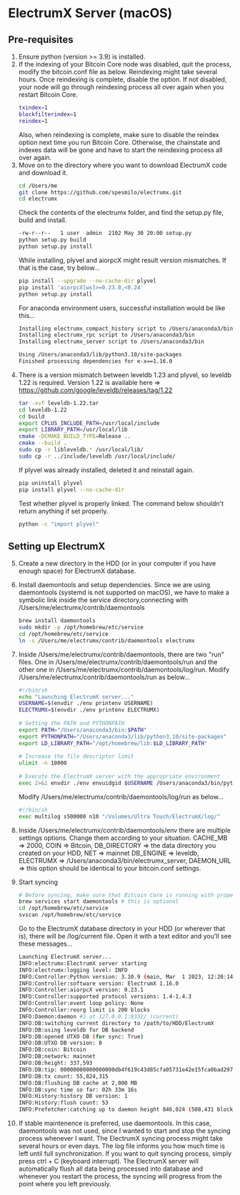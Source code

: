 # ElectrumX Server (macOS)

## Pre-requisites
1. Ensure python (version >= 3.9) is installed.
2. If the indexing of your Bitcoin Core node was disabled, quit the process, modify the bitcoin.conf file as below. Reindexing might take several hours. Once reindexing is
   complete, disable the option. If not disabled, your node will go through reindexing process all over again when you restart Bitcoin Core.
    ```bash
    txindex=1
    blockfilterindex=1
    reindex=1
    ```
   Also, when reindexing is complete, make sure to disable the reindex option next time you run Bitcoin Core. Otherwise, the chainstate and indexes data will be gone and have to
   start the reindexing process all over again.
4. Move on to the directory where you want to download ElectrumX code and download it.
   ```bash
   cd /Users/me
   git clone https://github.com/spesmilo/electrumx.git
   cd electrumx
   ```
   Check the contents of the electrumx folder, and find the setup.py file, build and install.
   ```bash
   -rw-r--r--   1 user  admin  2102 May 30 20:00 setup.py
   python setup.py build
   python setup.py install
   ```
   While installing, plyvel and aiorpcX might result version mismatches. If that is the case, try below...
   ```bash
   pip install --upgrade --no-cache-dir plyvel
   pip install 'aiorpcX[ws]>=0.23.0,<0.24'
   python setup.py install
   ```
   For anaconda environment users, successful installation would be like this...
   ```bash
   Installing electrumx_compact_history script to /Users/anaconda3/bin
   Installing electrumx_rpc script to /Users/anaconda3/bin
   Installing electrumx_server script to /Users/anaconda3/bin

   Using /Users/anaconda3/lib/python3.10/site-packages
   Finished processing dependencies for e-x==1.16.0
   ```
5. There is a version mismatch between leveldb 1.23 and plyvel, so leveldb 1.22 is required. Version 1.22 is available here =>
   https://github.com/google/leveldb/releases/tag/1.22
   ```bash
   tar -xvf leveldb-1.22.tar
   cd leveldb-1.22
   cd build
   export CPLUS_INCLUDE_PATH=/usr/local/include
   export LIBRARY_PATH=/usr/local/lib
   cmake -DCMAKE_BUILD_TYPE=Release ..
   cmake --build .
   sudo cp -r libleveldb.* /usr/local/lib/
   sudo cp -r ../include/leveldb /usr/local/include/
   ```
   If plyvel was already installed, deleted it and reinstall again.
   ```bash
   pip uninstall plyvel
   pip install plyvel --no-cache-dir
   ```
   Test whether plyvel is properly linked. The command below shouldn't return anything if set properly.
   ```bash
   python -c "import plyvel"
   ```

## Setting up ElectrumX
5. Create a new directory in the HDD (or in your computer if you have enough space) for ElectrumX database.
6. Install daemontools and setup dependencies. Since we are using daemontools (systemd is not supported on macOS), we have to make a symbolic link inside the service
   directory,connecting with /Users/me/electrumx/contrib/daemontools
   ```bash
   brew install daemontools
   sudo mkdir -p /opt/homebrew/etc/service
   cd /opt/homebrew/etc/service
   ln -s /Users/me/electrumx/contrib/daemontools electrumx
   ```
7. Inside /Users/me/electrumx/contrib/daemontools, there are two "run" files. One in /Users/me/electrumx/contrib/daemontools/run and the other one in
   /Users/me/electrumx/contrib/daemontools/log/run.
   Modify /Users/me/electrumx/contrib/daemontools/run as below...
   ```bash
   #!/bin/sh
   echo "Launching ElectrumX server..."
   USERNAME=$(envdir ./env printenv USERNAME)
   ELECTRUMX=$(envdir ./env printenv ELECTRUMX)
    
   # Setting the PATH and PYTHONPATH
   export PATH="/Users/anaconda3/bin:$PATH"
   export PYTHONPATH="/Users/anaconda3/lib/python3.10/site-packages"
   export LD_LIBRARY_PATH="/opt/homebrew/lib:$LD_LIBRARY_PATH"
    
   # Increase the file descriptor limit
   ulimit -n 10000 
    
   # Execute the ElectrumX server with the appropriate environment
   exec 2>&1 envdir ./env envuidgid $USERNAME /Users/anaconda3/bin/python /Users/anaconda3/bin/electrumx_server

   ```
   Modify /Users/me/electrumx/contrib/daemontools/log/run as below...
   ```bash
   #!/bin/sh
   exec multilog s500000 n10 "/Volumes/Ultra Touch/ElectrumX/log/"
   ```
8. Inside /Users/me/electrumx/contrib/daemontools/env there are multiple settings options. Change them according to your situation.
   CACHE_MB => 2000, COIN => Bitcoin, DB_DIRECTORY => the data directory you created on your HDD, NET => mainnet
   DB_ENGINE => leveldb, ELECTRUMX => /Users/anaconda3/bin/electrumx_server,
   DAEMON_URL => this option should be identical to your bitcoin.conf settings.
9. Start syncing
   ```bash
   # Before syncing, make sure that Bitcoin Core is running with proper rpc settings.
   brew services start daemontools # this is optional
   cd /opt/homebrew/etc/service
   svscan /opt/homebrew/etc/service
   ```
   
   Go to the ElectrumX database directory in your HDD (or wherever that is), there will be /log/current file. Open it with a text editor and you'll see these messages...
   ```bash
   Launching ElectrumX server...
   INFO:electrumx:ElectrumX server starting
   INFO:electrumx:logging level: INFO
   INFO:Controller:Python version: 3.10.9 (main, Mar  1 2023, 12:20:14) [Clang 14.0.6 ]
   INFO:Controller:software version: ElectrumX 1.16.0
   INFO:Controller:aiorpcX version: 0.23.1
   INFO:Controller:supported protocol versions: 1.4-1.4.3
   INFO:Controller:event loop policy: None
   INFO:Controller:reorg limit is 200 blocks
   INFO:Daemon:daemon #1 at 127.0.0.1:8332/ (current)
   INFO:DB:switching current directory to /path/to/HDD/ElectrumX
   INFO:DB:using leveldb for DB backend
   INFO:DB:opened UTXO DB (for sync: True)
   INFO:DB:UTXO DB version: 8
   INFO:DB:coin: Bitcoin
   INFO:DB:network: mainnet
   INFO:DB:height: 337,593
   INFO:DB:tip: 00000000000000000db4f619c43d85cfa05731e42e15fca0bad297138b1bbc8c
   INFO:DB:tx count: 55,824,315
   INFO:DB:flushing DB cache at 2,000 MB
   INFO:DB:sync time so far: 02h 33m 16s
   INFO:History:history DB version: 1
   INFO:History:flush count: 53
   INFO:Prefetcher:catching up to daemon height 846,024 (508,431 blocks behind)
   ```
10. If stable maintenence is preferred, use daemontools. In this case, daemontools was not used, since I wanted to start and stop the syncing process whenever I want. The
    ElectrumX syncing process might take several hours or even days. The log file informs you how much time is left until full synchronization. If you want to quit syncing
    process, simply press ctrl + C (keyboard interrupt). The ElectrumX server will automatically flush all data being processed into database and whenever you restart the process,
    the syncing will progress from the point where you left previously.
 
   



